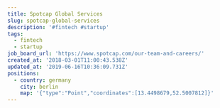 ```yaml
---
title: Spotcap Global Services
slug: spotcap-global-services
description: '#fintech #startup'
tags:
  - fintech
  - startup
job_board_url: 'https://www.spotcap.com/our-team-and-careers/'
created_at: '2018-03-01T11:00:43.538Z'
updated_at: '2019-06-16T10:36:09.731Z'
positions:
  - country: germany
    city: berlin
    map: '{"type":"Point","coordinates":[13.4498679,52.5007812]}'
---
```

